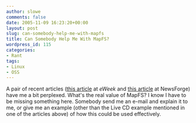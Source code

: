 ```yaml
---
author: slowe
comments: false
date: 2005-11-09 16:23:20+00:00
layout: post
slug: can-somebody-help-me-with-mapfs
title: Can Somebody Help Me With MapFS?
wordpress_id: 115
categories:
- Rant
tags:
- Linux
- OSS
---
```


A pair of recent articles ([this article](http://www.eweek.com/article2/0,1759,1880142,00.asp) at _eWeek_ and [this article](http://trends.newsforge.com/article.pl?sid=05/11/03/2255215) at NewsForge) have me a bit perplexed. What's the real value of MapFS? I know I have to be missing something here. Somebody send me an e-mail and explain it to me, or give me an example (other than the Live CD example mentioned in one of the articles above) of how this could be used effectively.

